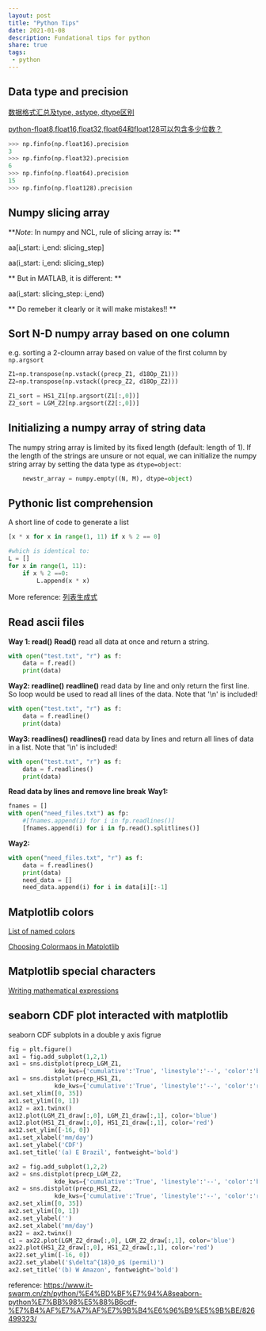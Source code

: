 ```yaml
---
layout: post
title: "Python Tips"
date: 2021-01-08
description: Fundational tips for python
share: true
tags:
 - python
---
```


## Data type and precision
[数据格式汇总及type, astype, dtype区别](https://blog.csdn.net/sinat_36458870/article/details/78946053)

[python-float8,float16,float32,float64和float128可以包含多少位数？](https://bugjia.net/200527/779405.html)

```python
>>> np.finfo(np.float16).precision
3
>>> np.finfo(np.float32).precision
6
>>> np.finfo(np.float64).precision
15
>>> np.finfo(np.float128).precision
```

## Numpy slicing array
***Note*: In numpy and NCL, rule of slicing array is: **

aa[i_start: i_end: slicing_step]

aa(i_start: i_end: slicing_step)

** But in MATLAB, it is different: **

aa(i_start: slicing_step: i_end)

** Do remeber it clearly or it will make mistakes!! **

## Sort N-D numpy array based on one column 
e.g. sorting a 2-cloumn array based on value of the first column by `np.argsort`
```python
Z1=np.transpose(np.vstack((precp_Z1, d18Op_Z1)))
Z2=np.transpose(np.vstack((precp_Z2, d18Op_Z2)))

Z1_sort = HS1_Z1[np.argsort(Z1[:,0])]
Z2_sort = LGM_Z2[np.argsort(Z2[:,0])]
```

## Initializing a numpy array of string data
The numpy string array is limited by its fixed length (default: length of 1). If the length of the strings are unsure or not equal, we can initialize the numpy string array by setting the data type as `dtype=object`:
```python
    newstr_array = numpy.empty((N, M), dtype=object)
```

## Pythonic list comprehension
A short line of code to generate a list
```python
[x * x for x in range(1, 11) if x % 2 == 0]

#which is identical to:
L = []
for x in range(1, 11):
    if x % 2 ==0:
        L.append(x * x)
```        
More reference: 
[列表生成式](https://www.liaoxuefeng.com/wiki/1016959663602400/1017317609699776)

## Read ascii files 
**Way 1: read()** 
**Read()** read all data at once and return a string.
```python
with open("test.txt", "r") as f:
    data = f.read()
    print(data)
```

**Way2: readline()**
**readline()** read data by line and only return the first line. So loop would be used to read all lines of the data. Note that '\n' is included!
```python
with open("test.txt", "r") as f:
    data = f.readline()
    print(data)
```

**Way3: readlines()**
**readlines()** read data by lines and return all lines of data in a list. Note that '\n' is included!
```python
with open("test.txt", "r") as f:
    data = f.readlines()
    print(data)
```

**Read data by lines and remove line break**
**Way1:**
```python
fnames = []    
with open("need_files.txt") as fp:
    #[fnames.append(i) for i in fp.readlines()]
    [fnames.append(i) for i in fp.read().splitlines()]
```

**Way2:**
```python
with open("need_files.txt", "r") as f:
    data = f.readlines()
    print(data)
    need_data = []
    need_data.append(i) for i in data[i][:-1]
```

## Matplotlib colors
[List of named colors](https://matplotlib.org/stable/gallery/color/named_colors.html)

[Choosing Colormaps in Matplotlib](https://matplotlib.org/stable/tutorials/colors/colormaps.html)

## Matplotlib special characters
[Writing mathematical expressions](https://matplotlib.org/stable/tutorials/text/mathtext.html)


## seaborn CDF plot interacted with matplotlib
seaborn CDF subplots in a double y axis figrue 

```python
fig = plt.figure()
ax1 = fig.add_subplot(1,2,1)
ax1 = sns.distplot(precp_LGM_Z1,
             kde_kws={'cumulative':'True', 'linestyle':'--', 'color':'blue'}, hist=False, ax=ax1)
ax1 = sns.distplot(precp_HS1_Z1,
             kde_kws={'cumulative':'True', 'linestyle':'--', 'color':'red'}, hist=False, ax=ax1)
ax1.set_xlim([0, 35])
ax1.set_ylim([0, 1])
ax12 = ax1.twinx()
ax12.plot(LGM_Z1_draw[:,0], LGM_Z1_draw[:,1], color='blue')
ax12.plot(HS1_Z1_draw[:,0], HS1_Z1_draw[:,1], color='red')
ax12.set_ylim([-16, 0])
ax1.set_xlabel('mm/day')
ax1.set_ylabel('CDF')
ax1.set_title('(a) E Brazil', fontweight='bold')

ax2 = fig.add_subplot(1,2,2)
ax2 = sns.distplot(precp_LGM_Z2,
             kde_kws={'cumulative':'True', 'linestyle':'--', 'color':'blue'}, hist=False, ax=ax2)
ax2 = sns.distplot(precp_HS1_Z2,
             kde_kws={'cumulative':'True', 'linestyle':'--', 'color':'red'}, hist=False, ax=ax2)
ax2.set_xlim([0, 35])
ax2.set_ylim([0, 1])
ax2.set_ylabel('')
ax2.set_xlabel('mm/day')
ax22 = ax2.twinx()
c1 = ax22.plot(LGM_Z2_draw[:,0], LGM_Z2_draw[:,1], color='blue')
ax22.plot(HS1_Z2_draw[:,0], HS1_Z2_draw[:,1], color='red')
ax22.set_ylim([-16, 0])
ax22.set_ylabel('$\delta^{18}O_p$ (permil)')
ax2.set_title('(b) W Amazon', fontweight='bold')
```

reference:
 <https://www.it-swarm.cn/zh/python/%E4%BD%BF%E7%94%A8seaborn-python%E7%BB%98%E5%88%B6cdf-%E7%B4%AF%E7%A7%AF%E7%9B%B4%E6%96%B9%E5%9B%BE/826499323/>